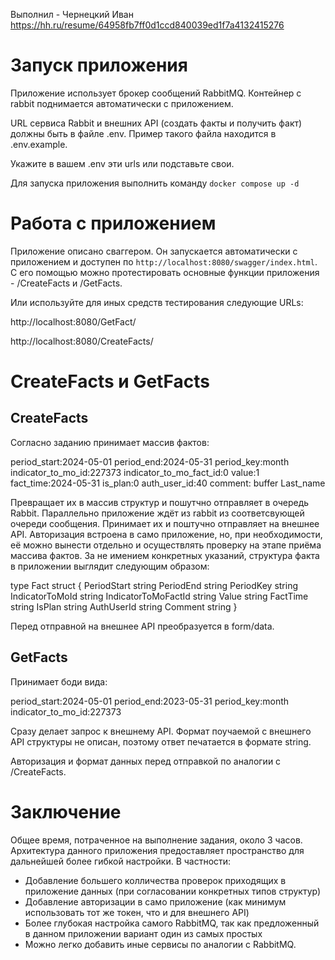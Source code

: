 Выполнил - Чернецкий Иван https://hh.ru/resume/64958fb7ff0d1ccd840039ed1f7a4132415276

 # Запуск приложения

Приложение использует брокер сообщений RabbitMQ. Контейнер с rabbit поднимается автоматически с приложением.

URL сервиса Rabbit и внешних API (создать факты и получить факт) должны быть в файле .env. Пример такого файла находится в .env.example.

Укажите в вашем .env эти urls или подставьте свои.

Для запуска приложения выполнить команду ```docker compose up -d```

# Работа с приложением

Приложение описано сваггером. Он запускается автоматически с приложением и доступен по ```http://localhost:8080/swagger/index.html```.
С его помощью можно протестировать основные функции приложения - /CreateFacts и /GetFacts.

Или используйте для иных средств тестирования следующие URLs:

http://localhost:8080/GetFact/

http://localhost:8080/CreateFacts/

# CreateFacts и GetFacts

## CreateFacts

Согласно заданию принимает массив фактов:

period_start:2024-05-01
period_end:2024-05-31
period_key:month
indicator_to_mo_id:227373
indicator_to_mo_fact_id:0
value:1
fact_time:2024-05-31
is_plan:0
auth_user_id:40
comment: buffer Last_name

Превращает их в массив структур и пошутчно отправляет в очередь Rabbit. Параллельно приложение ждёт из rabbit из соответсвующей очереди сообщения. Принимает их и поштучно отправляет на внешнее API.
Авторизация встроена в само приложение, но, при необходимости, её можно вынести отдельно и осуществлять проверку на этапе приёма массива фактов.
За не имением конкретных указаний, структура факта в приложении выглядит следующим образом:

type Fact struct {
    PeriodStart         string 
    PeriodEnd           string 
    PeriodKey           string 
    IndicatorToMoId     string 
    IndicatorToMoFactId string 
    Value               string 
    FactTime            string 
    IsPlan              string 
    AuthUserId          string 
    Comment             string 
}

Перед отправной на внешнее API преобразуется в form/data.

## GetFacts

Принимает боди вида:

period_start:2024-05-01
period_end:2023-05-31
period_key:month
indicator_to_mo_id:227373

Сразу делает запрос к внешнему API. Формат поучаемой с внешнего API структуры не описан, поэтому ответ печатается в формате string.

Авторизация и формат данных перед отправкой по аналогии с /CreateFacts.

# Заключение

Общее время, потраченное на выполнение задания, около 3 часов. Архитектура данного приложения предоставляет пространство для дальнейшей более гибкой настройки. 
В частности:

- Добавление большего колличества проверок приходящих в приложение данных (при согласовании конкретных типов структур)
- Добавление авторизации в само приложение (как минимум использовать тот же токен, что и для внешнего API)
- Более глубокая настройка самого RabbitMQ, так как предложенный в данном приложении вариант один из самых простых
- Можно легко добавить иные сервисы по аналогии с RabbitMQ.  



